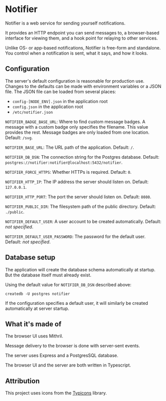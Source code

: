 # Notifier
Notifier is a web service for sending yourself notifications.

It provides an HTTP endpoint you can send messages to, a browser-based
interface for viewing them, and a hook point for relaying to other
services.

Unlike OS- or app-based notifications, Notifier is free-form and
standalone. You control when a notification is sent, what it says, and
how it looks.


## Configuration
The server's default configuration is reasonable for production use.
Changes to the defaults can be made with environment variables or a
JSON file. The JSON file can be loaded from several places:

  - `config-[NODE_ENV].json` in the application root
  - `config.json` in the application root
  - `/etc/notifier.json`

`NOTIFIER_BADGE_BASE_URL`: Where to find custom message
badges. A message with a custom badge only specifies the
filename. This value provides the rest. Message badges are only
loaded from one location.
Default: `/svg`.

`NOTIFIER_BASE_URL`: The URL path of the application. Default: `/`.

`NOTIFIER_DB_DSN`: The connection string for the Postgres database.
Default: `postgres://notifier:notifier@localhost:5432/notifier`.

`NOTIFIER_FORCE_HTTPS`: Whether HTTPs is required. Default: `0`.

`NOTIFIER_HTTP_IP`: The IP address the server should listen on.
Default: `127.0.0.1`.

`NOTIFIER_HTTP_PORT`: The port the server should listen on.
Default: `8080`.

`NOTIFIER_PUBLIC_DIR`: The filesystem path of the public directory.
Default: `./public`.

`NOTIFIER_DEFAULT_USER`: A user account to be created automatically.
Default: _not specified_.

`NOTIFIER_DEFAULT_USER_PASSWORD`: The password for the default user.
Default: _not specified_.

## Database setup

The application will create the database schema automatically at
startup. But the database itself must already exist.

Using the default value for `NOTIFIER_DB_DSN` described above:

```
createdb -U postgres notifier
```

If the configuration specifies a default user, it will similarly be
created automatically at server startup.

## What it's made of
The browser UI uses Mithril.

Message delivery to the browser is done with server-sent events.

The server uses Express and a PostgresSQL database.

The browser UI and the server are both written in Typescript.


## Attribution
This project uses icons from the [Typicons](http://typicons.com) library.
